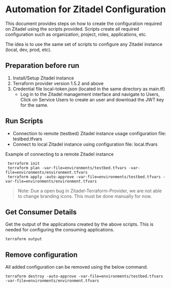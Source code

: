 # Automation for Zitadel Configuration
This document provides steps on how to create the configuration required on Zitadel using the scripts provided.
Scripts create all required configuration such as organization, project, roles, applications, etc.

The idea is to use the same set of scripts to configure any Zitadel instance (local, dev, prod, etc).

## Preparation before run

1. Install/Setup Zitadel instance
2. Terraform provider version 1.5.2 and above
3. Credential file local-token.json (located in the same directory as main.tf)
   * Log in to the Zitadel management interface and navigate to Users, Click on Service Users to create an user and download the JWT key for the same. 

## Run Scripts

* Connection to remote (testbed) Zitadel instance usage configuration file: testbed.tfvars
* Connect to local Zitadel instance using configuration file: local.tfvars

Example of connecting to a remote Zitadel instance
```shell
 terraform init
 terraform plan -var-file=environments/testbed.tfvars -var-file=environments/environment.tfvars
 terraform apply -auto-approve -var-file=environments/testbed.tfvars -var-file=environments/environment.tfvars
```

> Note: Due a open bug in Zitadel-Terraform-Provider, we are not able to change branding icons. This must be done manually for now.


## Get Consumer Details

Get the output of the applications created by the above scripts. This is needed for configuring the consuming applications.
```shell
terraform output
```

## Remove configuration

All added configuration can be removed using the below command.

```shell
terraform destroy -auto-approve -var-file=environments/testbed.tfvars -var-file=environments/environment.tfvars
```

